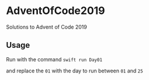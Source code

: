 # AdventOfCode2019

Solutions to Advent of Code 2019

## Usage
Run with the command
`swift run Day01`

and replace the `01` with the day to run between `01` and `25`
